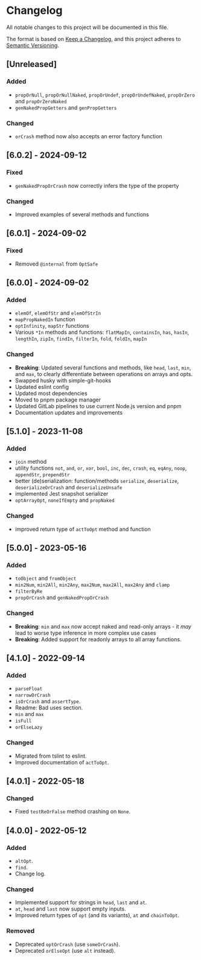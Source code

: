 # Changelog
All notable changes to this project will be documented in this file.

The format is based on [Keep a Changelog](https://keepachangelog.com/en/1.0.0/),
and this project adheres to [Semantic Versioning](https://semver.org/spec/v2.0.0.html).

## [Unreleased]

### Added
- `propOrNull`, `propOrNullNaked`, `propOrUndef`, `propOrUndefNaked`, `propOrZero` and `propOrZeroNaked`
- `genNakedPropGetters` and `genPropGetters`

### Changed
- `orCrash` method now also accepts an error factory function

## [6.0.2] - 2024-09-12
### Fixed
- `genNakedPropOrCrash` now correctly infers the type of the property

### Changed
- Improved examples of several methods and functions

## [6.0.1] - 2024-09-02
### Fixed
- Removed `@internal` from `OptSafe`

## [6.0.0] - 2024-09-02
### Added
- `elemOf`, `elemOfStr` and `elemOfStrIn`
- `mapPropNakedIn` function
- `optInfinity`, `mapStr` functions
- Various `*In` methods and functions: `flatMapIn`, `containsIn`, `has`, `hasIn`, `lengthIn`, `zipIn`, `findIn`, `filterIn`, `fold`, `foldIn`, `mapIn`

### Changed
- **Breaking**: Updated several functions and methods, like `head`, `last`, `min`, and `max`, to clearly differentiate between operations on arrays and opts.
- Swapped husky with simple-git-hooks
- Updated eslint config
- Updated most dependencies
- Moved to pnpm package manager
- Updated GitLab pipelines to use current Node.js version and pnpm
- Documentation updates and improvements

## [5.1.0] - 2023-11-08
### Added
- `join` method
- utility functions `not`, `and`, `or`, `xor`, `bool`, `inc`, `dec`, `crash`, `eq`, `eqAny`, `noop`, `appendStr`, `prependStr`
- better (de)serialization: function/methods `serialize`, `deserialize`, `deserializeOrCrash` and `deserializeUnsafe`
- implemented Jest snapshot serializer
- `optArrayOpt`, `noneIfEmpty` and `propNaked`

### Changed
- improved return type of `actToOpt` method and function

## [5.0.0] - 2023-05-16
### Added
- `toObject` and `fromObject`
- `min2Num`, `min2All`, `min2Any`, `max2Num`, `max2All`, `max2Any` and `clamp`
- `filterByRe`
- `propOrCrash` and `genNakedPropOrCrash`

### Changed
- **Breaking**: `min` and `max` now accept naked and read-only arrays - it *may* lead to worse type inference in more complex use cases
- **Breaking**: Added support for readonly arrays to all array functions.

## [4.1.0] - 2022-09-14
### Added
- `parseFloat`
- `narrowOrCrash`
- `isOrCrash` and `assertType`.
- Readme: Bad uses section.
- `min` and `max`
- `isFull`
- `orElseLazy`

### Changed
- Migrated from tslint to eslint.
- Improved documentation of `actToOpt`.

## [4.0.1] - 2022-05-18
### Changed
- Fixed `testReOrFalse` method crashing on `None`.

## [4.0.0] - 2022-05-12
### Added
- `altOpt`.
- `find`.
- Change log.

### Changed
- Implemented support for strings in `head`, `last` and `at`.
- `at`, `head` and `last` now support empty inputs.
- Improved return types of `opt` (and its variants), `at` and `chainToOpt`.

### Removed
- Deprecated `optOrCrash` (use `someOrCrash`).
- Deprecated `orElseOpt` (use `alt` instead).
